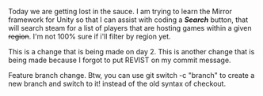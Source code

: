 Today we are getting lost in the sauce. I am trying to learn the Mirror framework for Unity so that I can assist with coding a **_Search_** button, that will search steam for a list of players that are hosting games within a given ~~region~~. I'm not 100% sure if i'll filter by region yet.

This is a change that is being made on day 2.
This is another change that is being made because I forgot to put REVIST on my commit message.

Feature branch change.
Btw, you can use git switch -c "branch" to create a new branch and switch to it! instead of the old syntax of checkout.